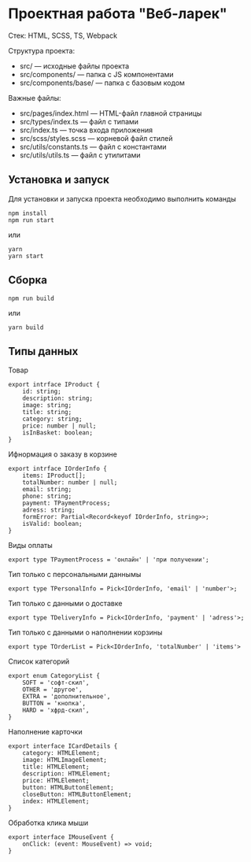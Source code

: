 # Проектная работа "Веб-ларек"

Стек: HTML, SCSS, TS, Webpack

Структура проекта:
- src/ — исходные файлы проекта
- src/components/ — папка с JS компонентами
- src/components/base/ — папка с базовым кодом

Важные файлы:
- src/pages/index.html — HTML-файл главной страницы
- src/types/index.ts — файл с типами
- src/index.ts — точка входа приложения
- src/scss/styles.scss — корневой файл стилей
- src/utils/constants.ts — файл с константами
- src/utils/utils.ts — файл с утилитами

## Установка и запуск
Для установки и запуска проекта необходимо выполнить команды

```
npm install
npm run start
```

или

```
yarn
yarn start
```
## Сборка

```
npm run build
```

или

```
yarn build
```

## Типы данных

Товар

```
export intrface IProduct {
    id: string;
    description: string;
    image: string;
    title: string;
    category: string;
    price: number | null;
    isInBasket: boolean;
}
```
Ифнормация о заказу в корзине

```
export intrface IOrderInfo {
    items: IProduct[];
    totalNumber: number | null;
    email: string;
    phone: string;
    payment: TPaymentProcess;
    adress: string;
    formError: Partial<Record<keyof IOrderInfo, string>>;
    isValid: boolean;
}
```

Виды оплаты

```
export type TPaymentProcess = 'онлайн' | 'при получении';
```

Тип только с персональными даннымы

```
export type TPersonalInfo = Pick<IOrderInfo, 'email' | 'number'>;
```

Тип только с данными о доставке

```
export type TDeliveryInfo = Pick<IOrderInfo, 'payment' | 'adress'>;
```

Тип только с данными о наполнении корзины

```
export type TOrderList = Pick<IOrderInfo, 'totalNumber' | 'items'>
```

Список категорий

```
export enum CategoryList {
    SOFT = 'софт-скил',
    OTHER = 'другое',
    EXTRA = 'дополнительное',
    BUTTON = 'кнопка',
    HARD = 'хфрд-скил',
}
```

Наполнение карточки 

```
export interface ICardDetails {
    category: HTMLElement;
    image: HTMLImageElement;
    title: HTMLElement;
    description: HTMLElement;
    price: HTMLElement;
    button: HTMLButtonElement;
    closeButton: HTMLButtonElement;
    index: HTMLElement;
}
```

Обработка клика мыши

```
export interface IMouseEvent {
    onClick: (event: MouseEvent) => void;
}
```